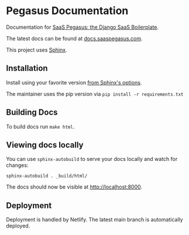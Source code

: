 # Pegasus Documentation

Documentation for [SaaS Pegasus: the Django SaaS Boilerplate](https://www.saaspegasus.com/).

The latest docs can be found at [docs.saaspegasus.com](https://docs.saaspegasus.com/).

This project uses [Sphinx](https://www.sphinx-doc.org/).

## Installation

Install using your favorite version [from Sphinx's options](https://www.sphinx-doc.org/en/master/usage/installation.html).

The maintainer uses the pip version via `pip install -r requirements.txt`

## Building Docs

To build docs run `make html`.

## Viewing docs locally

You can use `sphinx-autobuild` to serve your docs locally and watch for changes:

```
sphinx-autobuild . _build/html/
```

The docs should now be visible at [http://localhost:8000](http://localhost:8000).

## Deployment

Deployment is handled by Netlify. The latest main branch is automatically deployed.

